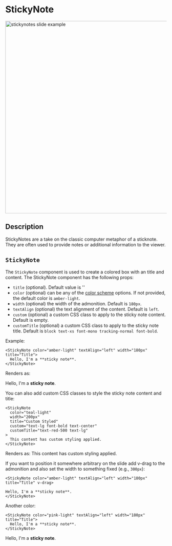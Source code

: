 # StickyNote

<img src="/screenshots/36.png" alt="stickynotes slide example" width="600" class="screenshot mb-10 mt-10"/>

## Description

StickyNotes are a take on the classic computer metaphor of a sticknote. They are often used to provide notes or additional information to the viewer.

## `StickyNote`

The `StickyNote` component is used to create a colored box with an title and content. The StickyNote component has the following props:

- `title` (optional). Default value is ''
- `color` (optional) can be any of the [color scheme](/colors) options. If not provided, the default color is `amber-light`.
- `width` (optional) the width of the admonition. Default is `180px`.
- `textAlign` (optional) the text alignment of the content. Default is `left`.
- `custom` (optional) a custom CSS class to apply to the sticky note content. Default is empty.
- `customTitle` (optional) a custom CSS class to apply to the sticky note title. Default is `block text-xs font-mono tracking-normal font-bold`.

Example:

```vue
<StickyNote color="amber-light" textAlign="left" width="180px" title="Title">
  Hello, I'm a **sticky note**.
</StickyNote>
```

Renders as:
<StickyNote color="amber-light" textAlign="left" width="180px" title="Title">

Hello, I'm a **sticky note**.
</StickyNote>

You can also add custom CSS classes to style the sticky note content and title:

```vue
<StickyNote
  color="teal-light"
  width="200px"
  title="Custom Styled"
  custom="text-lg font-bold text-center"
  customTitle="text-red-500 text-lg"
>
  This content has custom styling applied.
</StickyNote>
```

Renders as:
<StickyNote color="teal-light" width="200px" title="Custom Styled" custom="text-lg font-bold text-center" customTitle="text-red-500 text-lg">
This content has custom styling applied.
</StickyNote>

If you want to position it somewhere arbitrary on the slide add v-drag to the admonition and also set the width to something fixed (e.g., `300px`):

```vue
<StickyNote color="amber-light" textAlign="left" width="180px" title="Title" v-drag>

Hello, I'm a **sticky note**.
</StickyNote>
```

Another color:

```vue
<StickyNote color="pink-light" textAlign="left" width="180px" title="Title">
  Hello, I'm a **sticky note**.
</StickyNote>
```

<StickyNote color="pink-light" textAlign="left" width="180px" title="Title">

Hello, I'm a **sticky note**.
</StickyNote>
